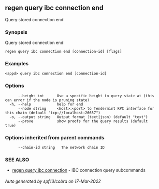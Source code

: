 ## regen query ibc connection end

Query stored connection end

### Synopsis

Query stored connection end

```
regen query ibc connection end [connection-id] [flags]
```

### Examples

```
<appd> query ibc connection end [connection-id]
```

### Options

```
      --height int      Use a specific height to query state at (this can error if the node is pruning state)
  -h, --help            help for end
      --node string     <host>:<port> to Tendermint RPC interface for this chain (default "tcp://localhost:26657")
  -o, --output string   Output format (text|json) (default "text")
      --prove           show proofs for the query results (default true)
```

### Options inherited from parent commands

```
      --chain-id string   The network chain ID
```

### SEE ALSO

* [regen query ibc connection](regen_query_ibc_connection.md)	 - IBC connection query subcommands

###### Auto generated by spf13/cobra on 17-Mar-2022
